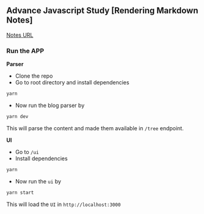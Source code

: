 ## Advance Javascript Study [Rendering Markdown Notes]

[Notes URL](http://advanced-js.shams-nahid.com/)

### Run the APP

**Parser**

- Clone the repo
- Go to root directory and install dependencies

```bash
yarn
```

- Now run the blog parser by

```bash
yarn dev
```

This will parse the content and made them available in `/tree` endpoint.

**UI**

- Go to `/ui`
- Install dependencies

```bash
yarn
```

- Now run the `ui` by

```bash
yarn start
```

This will load the `UI` in `http://localhost:3000`
